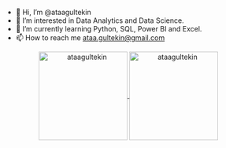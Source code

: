 - 👋 Hi, I’m @ataagultekin
- 👀 I’m interested in Data Analytics and Data Science.
- 🌱 I’m currently learning Python, SQL, Power BI and Excel.
- 📫 How to reach me ataa.gultekin@gmail.com

<!---
ataagultekin/ataagultekin is a ✨ special ✨ repository because its `README.md` (this file) appears on your GitHub profile.
You can click the Preview link to take a look at your changes.
--->
<p align="center"> <a href="https://github.com/ryo-ma/github-profile-trophy%22%3E><img src="https://github-profile-trophy.vercel.app/?username="ataagultekin" alt="ataagultekin" /></a> </p>
    
<p align="center">
    <a href="https://github.com/ataagultekin%22%3E">
          <img height="180em" align="center" src="https://github-readme-stats.vercel.app/api?username=ataagultekin&show_icons=true&locale=en&theme=dark&include_all_commits=true&count_private=true" alt="ataagultekin"/>
          <img height="180em" align="center" src="https://github-readme-stats.vercel.app/api/top-langs?username=ataagultekin&show_icons=true&locale=en&layout=compact&langs_count=8&theme=dark" alt="ataagultekin"/>
    </a>
</p>

